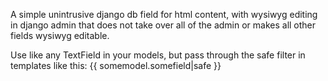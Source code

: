 A simple unintrusive django db field for html content, with wysiwyg
editing in django admin that does not take over all of the admin or
makes all other fields wysiwyg editable.

Use like any TextField in your models, but pass through the safe
filter in templates like this: {{ somemodel.somefield|safe }}
